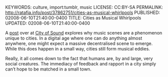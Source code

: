 KEYWORDS: culture, import:tumblr, music
LICENSE: CC:BY-SA
PERMALINK: http://ratafia.info/post/37862751/cities-as-musical-whirlpools
PUBLISHED: 02008-06-10T21:40:00-0400
TITLE: Cities as Musical Whirlpools
UPDATED: 02008-06-10T21:40:00-0400

A [post][cos] over at [City of Sound][cos] explores why music scenes are a
phenomenon unique to cities. In a digital age where one can do anything almost
anywhere, one might expect a massive decentralised scene to emerge. While this
does happen in a small way, cities still form musical eddies.

 [cos]: http://www.cityofsound.com/
 [cosp]: http://www.cityofsound.com/blog/2008/06/i-come-from-bri.html "‘“I come from Brisbane and I’m quite plain”* Cities have music scenes and that’s why ICT doesn’t enable decentralisation’"

Really, it all comes down to the fact that humans are, by and large, very
social creatures. The immediacy of feedback and rapport in a city simply can’t
hope to be matched in a small town.
